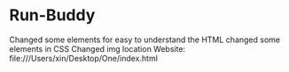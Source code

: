 # Run-Buddy
Changed some elements for easy to understand the HTML 
changed some elements in CSS
Changed img location
Website: file:///Users/xin/Desktop/One/index.html
